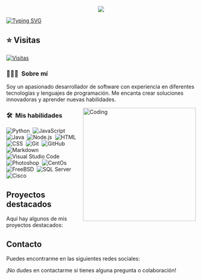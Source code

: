 <p align = center ><img src="https://i.imgur.com/LZWLL3s.png"> </p>

[![Typing SVG](https://readme-typing-svg.herokuapp.com?font=Architects+Daughter&color=7AF79A&size=30&lines=Hey!+It's+Juan+Piero!;I'm+a+Web+Developer...;I'm+a+Java+Programing;And+I+Love+To+Program)](https://git.io/typing-svg)

## ⭐ Visitas

[![Visitas](https://komarev.com/ghpvc/?username=tu-usuario&color=blueviolet)](https://github.com/Dark-JuanpiDev)

### 👨🏻‍💻 &nbsp;Sobre mí

Soy un apasionado desarrollador de software con experiencia en diferentes tecnologías y lenguajes de programación. Me encanta crear soluciones innovadoras y aprender nuevas habilidades.

<img align="right" alt="Coding" width="300" src="https://i.pinimg.com/originals/81/17/8b/81178b47a8598f0c81c4799f2cdd4057.gif">

### 🛠 &nbsp;Mis habilidades

![Python](https://img.shields.io/badge/-Python-05122A?style=flat&logo=python)&nbsp;
![JavaScript](https://img.shields.io/badge/-JavaScript-05122A?style=flat&logo=javascript)&nbsp;
![Java](https://img.shields.io/badge/-Java-05122A?style=flat&logo=java)&nbsp;
![Node.js](https://img.shields.io/badge/-Node.js-05122A?style=flat&logo=node.js)&nbsp;
![HTML](https://img.shields.io/badge/-HTML-05122A?style=flat&logo=HTML5)&nbsp;
![CSS](https://img.shields.io/badge/-CSS-05122A?style=flat&logo=CSS3&logoColor=1572B6)&nbsp;
![Git](https://img.shields.io/badge/-Git-05122A?style=flat&logo=git)&nbsp;
![GitHub](https://img.shields.io/badge/-GitHub-05122A?style=flat&logo=github)&nbsp;
![Markdown](https://img.shields.io/badge/-Markdown-05122A?style=flat&logo=markdown)\
![Visual Studio Code](https://img.shields.io/badge/-Visual%20Studio%20Code-05122A?style=flat&logo=visual-studio-code&logoColor=007ACC)&nbsp;
![Photoshop](https://img.shields.io/badge/-Photoshop-05122A?style=flat&logo=adobe-photoshop)&nbsp;
![CentOs](https://img.shields.io/badge/-CentOs-05122A?style=flat&logo=centos)&nbsp;
![FreeBSD](https://img.shields.io/badge/-FreeBSD-05122A?style=flat&logo=freebsd)&nbsp;
![SQL Server](https://img.shields.io/badge/-SQLServer-05122A?style=flat&logo=SQL)&nbsp;
![Cisco](https://img.shields.io/badge/-Cisco(Packet-Tracer)-05122A?style=flat&logo=cisco)&nbsp;
<!--![React](https://img.shields.io/badge/-React-05122A?style=flat&logo=react)&nbsp;-->
<!--![Bootstrap](https://img.shields.io/badge/-Bootstrap-05122A?style=flat&logo=bootstrap&logoColor=563D7C)\-->
## Proyectos destacados

Aquí hay algunos de mis proyectos destacados:

## Contacto

Puedes encontrarme en las siguientes redes sociales:

¡No dudes en contactarme si tienes alguna pregunta o colaboración!
